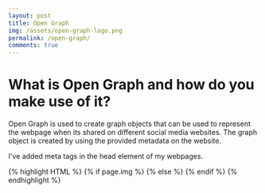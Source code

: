 ```yaml
---
layout: post
title: Open Graph
img: /assets/open-graph-logo.png
permalink: /open-graph/
comments: true
---
```


# What is Open Graph and how do you make use of it?

Open Graph is used to create graph objects that can be used to represent the webpage when its shared on different social media websites. The graph object is created by using the provided metadata on the website. 

I've added meta tags in the head element of my webpages.


{% highlight HTML %}
<meta property="og:title" content="{{ page.title }}" />
<meta property="og:type" content="website" />
<meta property="og:url" content="{{ page.permalink }}" />
{% if page.img %}
<meta property="og:image" content="{{ site.baseurl }}{{ page.img }}" />
{% else %}
<meta property="og:image" content="{{ site.baseurl }}{{ site.icon }}" />
{% endif %}
{% endhighlight %}